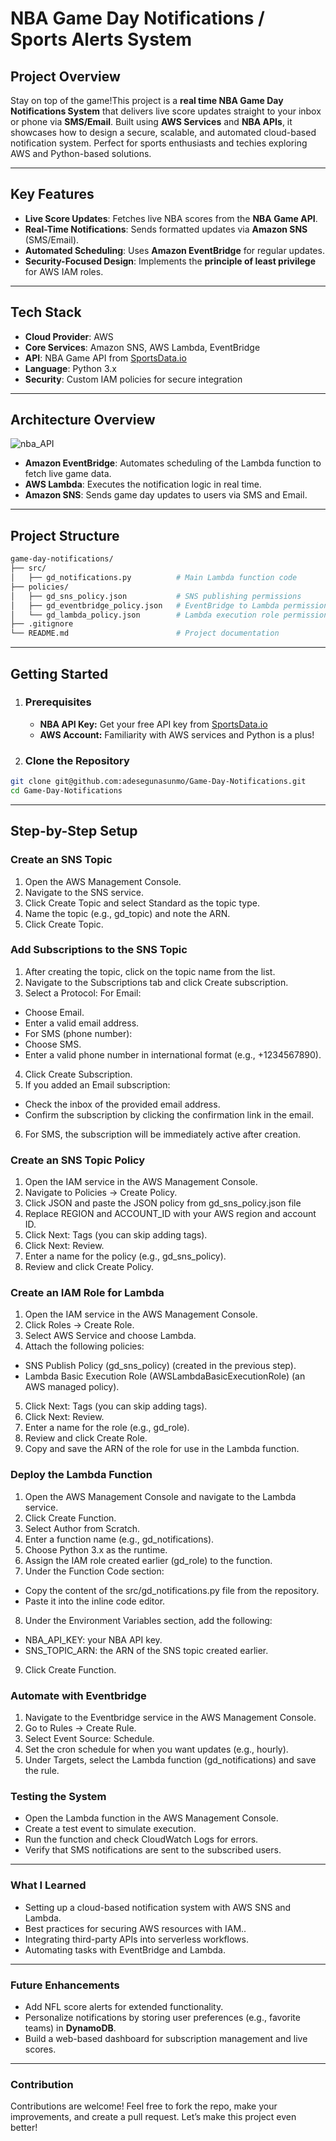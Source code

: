 # **NBA Game Day Notifications** / **Sports Alerts System**

## **Project Overview**
Stay on top of the game!This project is a **real time NBA Game Day Notifications System** that delivers live score updates straight to your inbox or phone via **SMS/Email**. Built using **AWS Services** and **NBA APIs**, it showcases how to design a secure, scalable, and automated cloud-based notification system. Perfect for sports enthusiasts and techies exploring AWS and Python-based solutions.

---

## **Key Features**
- **Live Score Updates**: Fetches live NBA scores from the **NBA Game API**.
- **Real-Time Notifications**: Sends formatted updates via **Amazon SNS** (SMS/Email).
- **Automated Scheduling**: Uses **Amazon EventBridge** for regular updates.
- **Security-Focused Design**: Implements the **principle of least privilege** for AWS IAM roles.

---

## **Tech Stack**
- **Cloud Provider**: AWS
- **Core Services**: Amazon SNS, AWS Lambda, EventBridge
- **API**: NBA Game API from [SportsData.io](https://sportsdata.io/)
- **Language**: Python 3.x
- **Security**: Custom IAM policies for secure integration

---

## **Architecture Overview**
![nba_API](https://github.com/user-attachments/assets/5e19635e-0685-4c07-9601-330f7d1231f9)

- **Amazon EventBridge**: Automates scheduling of the Lambda function to fetch live game data.
- **AWS Lambda**: Executes the notification logic in real time.
- **Amazon SNS**: Sends game day updates to users via SMS and Email.

---

## **Project Structure**
```bash
game-day-notifications/
├── src/
│   ├── gd_notifications.py          # Main Lambda function code
├── policies/
│   ├── gd_sns_policy.json           # SNS publishing permissions
│   ├── gd_eventbridge_policy.json   # EventBridge to Lambda permissions
│   └── gd_lambda_policy.json        # Lambda execution role permissions
├── .gitignore
└── README.md                        # Project documentation
```
---

## **Getting Started**

1. ### **Prerequisites**
   - **NBA API Key:** Get your free API key from [SportsData.io](https://sportsdata.io/)
   - **AWS Account:** Familiarity with AWS services and Python is a plus!
   
2. ### **Clone the Repository**
```bash
git clone git@github.com:adesegunasunmo/Game-Day-Notifications.git
cd Game-Day-Notifications
```
---
## **Step-by-Step Setup**

### **Create an SNS Topic**
1. Open the AWS Management Console.
2. Navigate to the SNS service.
3. Click Create Topic and select Standard as the topic type.
4. Name the topic (e.g., gd_topic) and note the ARN.
5. Click Create Topic.

### **Add Subscriptions to the SNS Topic**
1. After creating the topic, click on the topic name from the list.
2. Navigate to the Subscriptions tab and click Create subscription.
3. Select a Protocol: For Email:
  - Choose Email.
  - Enter a valid email address.
  - For SMS (phone number):
  - Choose SMS.
  - Enter a valid phone number in international format (e.g., +1234567890).

4. Click Create Subscription.
5. If you added an Email subscription:
- Check the inbox of the provided email address.
- Confirm the subscription by clicking the confirmation link in the email.
6. For SMS, the subscription will be immediately active after creation.

### **Create an SNS Topic Policy**
1. Open the IAM service in the AWS Management Console.
2. Navigate to Policies → Create Policy.
3. Click JSON and paste the JSON policy from gd_sns_policy.json file
4. Replace REGION and ACCOUNT_ID with your AWS region and account ID.
5. Click Next: Tags (you can skip adding tags).
6. Click Next: Review.
7. Enter a name for the policy (e.g., gd_sns_policy).
8. Review and click Create Policy.

### **Create an IAM Role for Lambda**
1. Open the IAM service in the AWS Management Console.
2. Click Roles → Create Role.
3. Select AWS Service and choose Lambda.
4. Attach the following policies:
- SNS Publish Policy (gd_sns_policy) (created in the previous step).
- Lambda Basic Execution Role (AWSLambdaBasicExecutionRole) (an AWS managed policy).
5. Click Next: Tags (you can skip adding tags).
6. Click Next: Review.
7. Enter a name for the role (e.g., gd_role).
8. Review and click Create Role.
9. Copy and save the ARN of the role for use in the Lambda function.

### **Deploy the Lambda Function**
1. Open the AWS Management Console and navigate to the Lambda service.
2. Click Create Function.
3. Select Author from Scratch.
4. Enter a function name (e.g., gd_notifications).
5. Choose Python 3.x as the runtime.
6. Assign the IAM role created earlier (gd_role) to the function.
7. Under the Function Code section:
- Copy the content of the src/gd_notifications.py file from the repository.
- Paste it into the inline code editor.
8. Under the Environment Variables section, add the following:
- NBA_API_KEY: your NBA API key.
- SNS_TOPIC_ARN: the ARN of the SNS topic created earlier.
9. Click Create Function.


### **Automate with Eventbridge**
1. Navigate to the Eventbridge service in the AWS Management Console.
2. Go to Rules → Create Rule.
3. Select Event Source: Schedule.
4. Set the cron schedule for when you want updates (e.g., hourly).
5. Under Targets, select the Lambda function (gd_notifications) and save the rule.


### **Testing the System**
- Open the Lambda function in the AWS Management Console.
- Create a test event to simulate execution.
- Run the function and check CloudWatch Logs for errors.
- Verify that SMS notifications are sent to the subscribed users.
---

### **What I Learned**
- Setting up a cloud-based notification system with AWS SNS and Lambda.
- Best practices for securing AWS resources with IAM..
- Integrating third-party APIs into serverless workflows.
- Automating tasks with EventBridge and Lambda.
---

### **Future Enhancements**
- Add NFL score alerts for extended functionality.
- Personalize notifications by storing user preferences (e.g., favorite teams) in **DynamoDB**.
- Build a web-based dashboard for subscription management and live scores.
---
### **Contribution**
Contributions are welcome! Feel free to fork the repo, make your improvements, and create a pull request. Let’s make this project even better!
